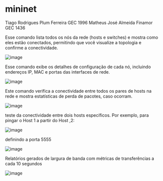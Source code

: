 # mininet
Tiago Rodrigues Plum Ferreira GEC 1996
Matheus José Almeida Finamor GEC 1436

Esse comando lista todos os nós da rede (hosts e switches) e mostra como eles estão conectados, permitindo que você visualize a topologia e confirme a conectividade.

![image](https://github.com/user-attachments/assets/ff33f676-5bde-4eb5-913f-ecb2c278bbf5)

Esse comando exibe os detalhes de configuração de cada nó, incluindo endereços IP, MAC e portas das interfaces de rede.

![image](https://github.com/user-attachments/assets/8b62212d-47aa-4b5a-8462-1a5c20fc02ee)

Este comando verifica a conectividade entre todos os pares de hosts na rede e mostra estatísticas de perda de pacotes, caso ocorram.

![image](https://github.com/user-attachments/assets/5d04d9ad-fe74-4e42-bc5a-16a77532d3a0)

teste da conectividade entre dois hosts específicos. Por exemplo, para pingar o Host 1 a partir do Host ,2:

![image](https://github.com/user-attachments/assets/e23e5ed0-4539-4cf3-98dc-779d85b80c93)


definindo a porta 5555

![image](https://github.com/user-attachments/assets/321fdf9e-b091-4a8b-8785-35958231d4f1)

Relatórios  gerados de largura de banda com métricas de transferências a cada 10 segundos

![image](https://github.com/user-attachments/assets/4a5fac6f-ea5b-4b37-9b33-b22e7aef8d23)


